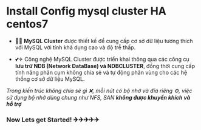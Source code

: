 # Install Config mysql cluster HA centos7

-  🔑🔑 **MySQL Cluster** được thiết kế để cung cấp cơ sở dữ liệu tương thích với MySQL với tính khả dụng cao và độ trễ thấp.


-  💕✈ Công nghệ MySQL Cluster được triển khai thông qua các công cụ **lưu trữ NDB (Network DataBase) và NDBCLUSTER**, đồng thời cung cấp tính năng phân cụm không chia sẻ và tự động phân vùng cho các hệ thống cơ sở dữ liệu MySQL. 


*Trong kiến trúc không chia sẻ gì ❌, mỗi nút có bộ nhớ và đĩa riêng ⚙, việc sử dụng bộ nhớ dùng chung như NFS, SAN **không được khuyến khích và hỗ trợ***

### Now Lets get Started! ✈✈✈✈✈
